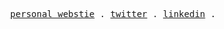 <p align="center">
  <samp>
    <a href="https://www.matheusmazeto.com/">personal webstie</a> .  
    <a href="https://twitter.com/matheusmazeto">twitter</a> .
    <a href="https://www.linkedin.com/in/matheusmazeto/">linkedin</a> .
  </samp>
</p>
